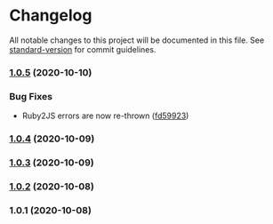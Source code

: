 # Changelog

All notable changes to this project will be documented in this file. See [standard-version](https://github.com/conventional-changelog/standard-version) for commit guidelines.

### [1.0.5](https://github.com/whitefusionhq/rb2js-loader/compare/v1.0.4...v1.0.5) (2020-10-10)


### Bug Fixes

* Ruby2JS errors are now re-thrown ([fd59923](https://github.com/whitefusionhq/rb2js-loader/commit/fd599231436daf5abfb35046d0120d475735e1c2))

### [1.0.4](https://github.com/whitefusionhq/rb2js-loader/compare/v1.0.3...v1.0.4) (2020-10-09)

### [1.0.3](https://github.com/whitefusionhq/rb2js-loader/compare/v1.0.2...v1.0.3) (2020-10-09)

### [1.0.2](https://github.com/whitefusionhq/rb2js-loader/compare/v1.0.1...v1.0.2) (2020-10-08)

### 1.0.1 (2020-10-08)
